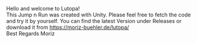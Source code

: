 Hello and welcome to Lutopa!<br>
This Jump n Run was created with Unity. Please feel free to fetch the code and try it by yourself. You can find the latest Version under Releases or download it from https://moriz-buehler.de/lutopa/<br>
Best Regards Moriz
